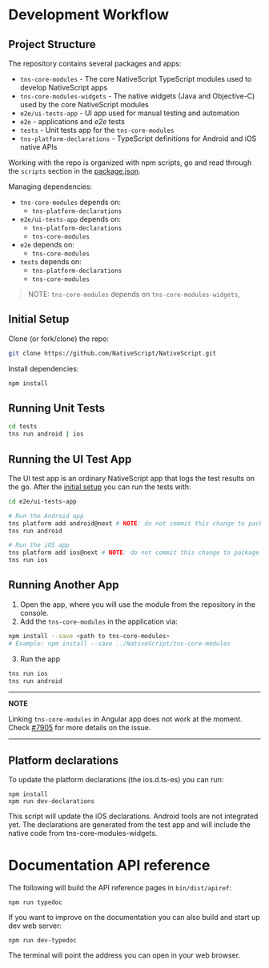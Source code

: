Development Workflow
====================

## Project Structure

The repository contains several packages and apps:
 - `tns-core-modules` - The core NativeScript TypeScript modules used to develop NativeScript apps
 - `tns-core-modules-widgets` - The native widgets (Java and Objective-C) used by the core NativeScript modules
 - `e2e/ui-tests-app` - UI app used for manual testing and automation
 - `e2e` - applications and *e2e* tests
 - `tests` - Unit tests app for the `tns-core-modules`
 - `tns-platform-declarations` - TypeScript definitions for Android and iOS native APIs

Working with the repo is organized with npm scripts,
go and read through the `scripts` section in the [package.json](./package.json).

Managing dependencies:
 - `tns-core-modules` depends on:
    - `tns-platform-declarations`
 - `e2e/ui-tests-app` depends on:
    - `tns-platform-declarations`
    - `tns-core-modules`
 - `e2e` depends on:
    - `tns-core-modules`
 - `tests` depends on:
    - `tns-platform-declarations`
    - `tns-core-modules`

> NOTE: `tns-core-modules` depends on `tns-core-modules-widgets`,

## Initial Setup

Clone (or fork/clone) the repo:

``` bash
git clone https://github.com/NativeScript/NativeScript.git
```

Install dependencies:

``` bash
npm install
```

## Running Unit Tests

``` bash
cd tests
tns run android | ios
```

## Running the UI Test App

The UI test app is an ordinary NativeScript app that logs the test results on the go.
After the [initial setup](#initial-setup) you can run the tests with:

``` bash
cd e2e/ui-tests-app

# Run the Android app
tns platform add android@next # NOTE: do not commit this change to package.json
tns run android

# Run the iOS app
tns platform add ios@next # NOTE: do not commit this change to package.json
tns run ios

```

## Running Another App

1. Open the app, where you will use the module from the repository in the console.
2. Add the `tns-core-modules` in the application via:
```bash
npm install --save <path to tns-core-modules>
# Example: npm install --save ../NativeScript/tns-core-modules
```
3. Run the app
```bash
tns run ios
tns run android
```

---
**NOTE**

Linking `tns-core-modules` in Angular app does not work at the moment. Check [#7905](https://github.com/NativeScript/NativeScript/issues/7905) for more details on the issue.

---

## Platform declarations
To update the platform declarations (the ios.d.ts-es) you can run:

```
npm install
npm run dev-declarations
```

This script will update the iOS declarations. Android tools are not integrated yet.
The declarations are generated from the test app and will include the native code from tns-core-modules-widgets.

# Documentation API reference

The following will build the API reference pages in `bin/dist/apiref`:

```
npm run typedoc
```

If you want to improve on the documentation you can also build and start up dev web server:

```
npm run dev-typedoc
```

The terminal will point the address you can open in your web browser.

